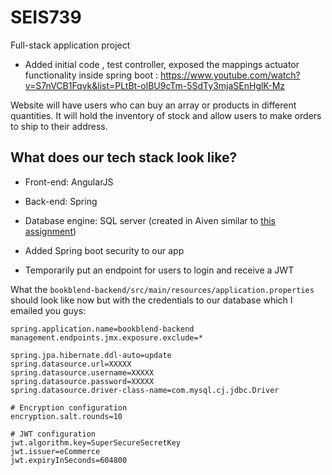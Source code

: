 # SEIS739

Full-stack application project

* Added initial code , test controller, exposed the mappings actuator functionality inside spring boot : https://www.youtube.com/watch?v=S7nVCB1Fqvk&list=PLtBt-olBU9cTm-5SdTy3mjaSEnHglK-Mz 

Website will have users who can buy an array or products in different quantities. It will hold the inventory of stock and allow users to make orders to ship to their address.

## What does our tech stack look like?

* Front-end: AngularJS
* Back-end: Spring
* Database engine: SQL server (created in Aiven similar to [this assignment](https://stthomas.instructure.com/courses/69116/files/8341755?module_item_id=2918632))

* Added Spring boot security to our app
* Temporarily put an endpoint for users to login and receive a JWT


What the `bookblend-backend/src/main/resources/application.properties` should look like now but with the credentials to our database which I emailed you guys:

```
spring.application.name=bookblend-backend
management.endpoints.jmx.exposure.exclude=*

spring.jpa.hibernate.ddl-auto=update
spring.datasource.url=XXXXX
spring.datasource.username=XXXXX
spring.datasource.password=XXXXX
spring.datasource.driver-class-name=com.mysql.cj.jdbc.Driver

# Encryption configuration
encryption.salt.rounds=10

# JWT configuration
jwt.algorithm.key=SuperSecureSecretKey
jwt.issuer=eCommerce
jwt.expiryInSeconds=604800
```